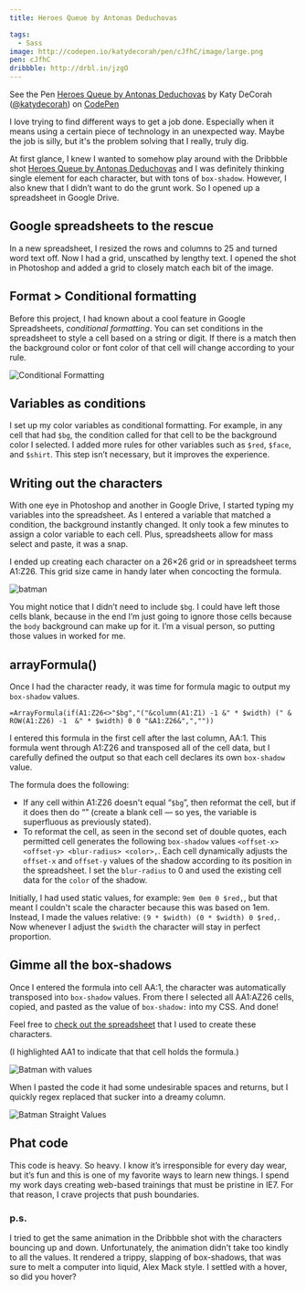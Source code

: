 ```yaml
---
title: Heroes Queue by Antonas Deduchovas

tags:
  - Sass
image: http://codepen.io/katydecorah/pen/cJfhC/image/large.png
pen: cJfhC
dribbble: http://drbl.in/jzgO
---
```


<p data-height="350" data-theme-id="97" data-slug-hash="cJfhC" data-user="katydecorah" data-default-tab="result" class='codepen'>See the Pen <a href='http://codepen.io/katydecorah/pen/cJfhC'>Heroes Queue by Antonas Deduchovas</a> by Katy DeCorah (<a href='http://codepen.io/katydecorah'>@katydecorah</a>) on <a href='http://codepen.io'>CodePen</a></p>

I love trying to find different ways to get a job done. Especially when it means using a certain piece of technology in an unexpected way. Maybe the job is silly, but it's the problem solving that I really, truly dig.

At first glance, I knew I wanted to somehow play around with the Dribbble shot [Heroes Queue by Antonas Deduchovas](http://drbl.in/jzgO) and I was definitely thinking single element for each character, but with tons of `box-shadow`. However, I also knew that I didn’t want to do the grunt work. So I opened up a spreadsheet in Google Drive.

## Google spreadsheets to the rescue

In a new spreadsheet, I resized the rows and columns to 25 and turned word text off. Now I had a grid, unscathed by lengthy text. I opened the shot in Photoshop and added a grid to closely match each bit of the image.

## Format > Conditional formatting

Before this project, I had known about a cool feature in Google Spreadsheets, _conditional formatting_. You can set conditions in the spreadsheet to style a cell based on a string or digit. If there is a match then the background color or font color of that cell will change according to your rule.

![Conditional Formatting](//yo.katydecorah.com/2013-12-06-heroes-queue-0.png)

## Variables as conditions

I set up my color variables as conditional formatting. For example, in any cell that had `$bg`, the condition called for that cell to be the background color I selected. I added more rules for other variables such as `$red`, `$face`, and `$shirt`. This step isn’t necessary, but it improves the experience.

## Writing out the characters

With one eye in Photoshop and another in Google Drive, I started typing my variables into the spreadsheet. As I entered a variable that matched a condition, the background instantly changed. It only took a few minutes to assign a color variable to each cell. Plus, spreadsheets allow for mass select and paste, it was a snap.

I ended up creating each character on a 26&times;26 grid or in spreadsheet terms A1:Z26. This grid size came in handy later when concocting the formula.

![batman](//yo.katydecorah.com/2013-12-06-heroes-queue-1.png)

You might notice that I didn’t need to include `$bg`. I could have left those cells blank, because in the end I’m just going to ignore those cells because the `body` background can make up for it. I’m a visual person, so putting those values in worked for me.

## arrayFormula()

Once I had the character ready, it was time for formula magic to output my `box-shadow` values.

    =ArrayFormula(if(A1:Z26<>"$bg","("&column(A1:Z1) -1 &" * $width) (" & ROW(A1:Z26) -1  &" * $width) 0 0 "&A1:Z26&",",""))

I entered this formula in the first cell after the last column, AA:1. This formula went through A1:Z26 and transposed all of the cell data, but I carefully defined the output so that each cell declares its own `box-shadow` value.

The formula does the following:

- If any cell within A1:Z26 doesn't equal “`$bg`”, then reformat the cell, but if it does then do “” (create a blank cell — so yes, the variable is superfluous as previously stated).
- To reformat the cell, as seen in the second set of double quotes, each permitted cell generates the following `box-shadow` values `<offset-x> <offset-y> <blur-radius> <color>,`. Each cell dynamically adjusts the `offset-x` and `offset-y` values of the shadow according to its position in the spreadsheet. I set the `blur-radius` to 0 and used the existing cell data for the `color` of the shadow.

Initially, I had used static values, for example: `9em 0em 0 $red,`, but that meant I couldn't scale the character because this was based on 1em. Instead, I made the values relative: `(9 * $width) (0 * $width) 0 $red,`. Now whenever I adjust the `$width` the character will stay in perfect proportion.

## Gimme all the box-shadows

Once I entered the formula into cell AA:1, the character was automatically transposed into `box-shadow` values. From there I selected all AA1:AZ26 cells, copied, and pasted as the value of `box-shadow:` into my CSS. And done!

Feel free to [check out the spreadsheet](https://docs.google.com/spreadsheet/ccc?key=0AvJ6mdPETci9dEtZak04VzU2UEFqeXZ3V2hIdGtrWXc&usp=sharing) that I used to create these characters.

(I highlighted AA1 to indicate that that cell holds the formula.)

![Batman with values](//yo.katydecorah.com/2013-12-06-heroes-queue-2.png)

When I pasted the code it had some undesirable spaces and returns, but I quickly regex replaced that sucker into a dreamy column.

![Batman Straight Values](//yo.katydecorah.com/2013-12-06-heroes-queue-3.png)

## Phat code

This code is heavy. So heavy. I know it’s irresponsible for every day wear, but it’s fun and this is one of my favorite ways to learn new things. I spend my work days creating web-based trainings that must be pristine in IE7. For that reason, I crave projects that push boundaries.

### p.s.

I tried to get the same animation in the Dribbble shot with the characters bouncing up and down. Unfortunately, the animation didn't take too kindly to all the values. It rendered a trippy, slapping of box-shadows, that was sure to melt a computer into liquid, Alex Mack style. I settled with a hover, so did you hover?
